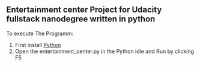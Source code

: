 ## Entertainment center Project for Udacity fullstack nanodegree written in python

To execute The Programm:
1. First install <a target="_blank" href="https://www.python.org/">Python</a>
2. Open the entertainment_center.py in the Python idle and Run by clicking F5
